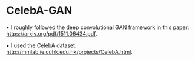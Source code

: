# CelebA-GAN

• I roughly followed the deep convolutional GAN framework in this paper: https://arxiv.org/pdf/1511.06434.pdf.

• I used the CelebA dataset: http://mmlab.ie.cuhk.edu.hk/projects/CelebA.html. 
